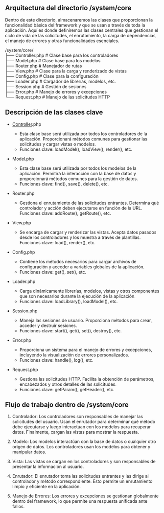 ## Arquitectura del directorio /system/core  

Dentro de este directorio, almacenaremos las clases que proporcionan la funcionalidad básica del framework y que se usan a través de toda la aplicación. Aquí es donde definiremos las clases centrales que gestionan el ciclo de vida de las solicitudes, el enrutamiento, la carga de dependencias, el manejo de errores y otras funcionalidades esenciales.  

/system/core/  
  ├── Controller.php         # Clase base para los controladores  
  ├── Model.php              # Clase base para los modelos  
  ├── Router.php             # Manejador de rutas  
  ├── View.php               # Clase para la carga y renderizado de vistas  
  ├── Config.php             # Clase para la configuración  
  ├── Loader.php             # Cargador de librerías, modelos, etc.  
  ├── Session.php            # Gestión de sesiones  
  ├── Error.php              # Manejo de errores y excepciones  
  └── Request.php            # Manejo de las solicitudes HTTP  



## Descripción de las clases clave

 - [Controller](core/controller.md).php  
    - Esta clase base será utilizada por todos los controladores de la aplicación. Proporcionará métodos comunes para gestionar las solicitudes y cargar vistas o modelos.  
    - Funciones clave: loadModel(), loadView(), render(), etc.
    
 - Model.php
    - Esta clase base será utilizada por todos los modelos de la aplicación. Permitirá la interacción con la base de datos y proporcionará métodos comunes para la gestión de datos.
    - Funciones clave: find(), save(), delete(), etc.
    
 - Router.php
    - Gestiona el enrutamiento de las solicitudes entrantes. Determina qué controlador y acción deben ejecutarse en función de la URL.
Funciones clave: addRoute(), getRoute(), etc.

 - View.php
    - Se encarga de cargar y renderizar las vistas. Acepta datos pasados desde los controladores y los muestra a través de plantillas.
Funciones clave: load(), render(), etc.

 - Config.php
    - Contiene los métodos necesarios para cargar archivos de configuración y acceder a variables globales de la aplicación.
    - Funciones clave: get(), set(), etc.
    
 - Loader.php
    - Carga dinámicamente librerías, modelos, vistas y otros componentes que son necesarios durante la ejecución de la aplicación.
    - Funciones clave: loadLibrary(), loadModel(), etc.
    
 - Session.php
    - Maneja las sesiones de usuario. Proporciona métodos para crear, acceder y destruir sesiones.
    - Funciones clave: start(), get(), set(), destroy(), etc.
    
 - Error.php
    - Proporciona un sistema para el manejo de errores y excepciones, incluyendo la visualización de errores personalizados.
    - Funciones clave: handle(), log(), etc.

 - Request.php
    - Gestiona las solicitudes HTTP. Facilita la obtención de parámetros, encabezados y otros detalles de las solicitudes.
    - Funciones clave: getParam(), getHeader(), etc.


## Flujo de trabajo dentro de /system/core

1. Controlador: Los controladores son responsables de manejar las solicitudes del usuario. Usan el enrutador para determinar qué método debe ejecutarse y luego interactúan con los modelos para recuperar datos. Finalmente, cargan las vistas para mostrar la respuesta.

2. Modelo: Los modelos interactúan con la base de datos o cualquier otro origen de datos. Los controladores usan los modelos para obtener y manipular datos.

3. Vista: Las vistas se cargan en los controladores y son responsables de presentar la información al usuario.

4. Enrutador: El enrutador toma las solicitudes entrantes y las dirige al controlador y método correspondiente. Esto permite un enrutamiento limpio y eficiente en la aplicación.

5. Manejo de Errores: Los errores y excepciones se gestionan globalmente dentro del framework, lo que permite una respuesta unificada ante fallos.

